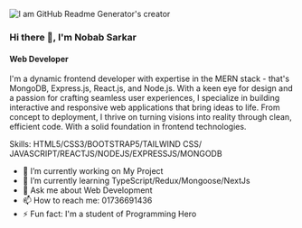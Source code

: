 ![I am GitHub Readme Generator's creator](https://i.ibb.co.com/KXkzK4f/DALL-E-2024-11-26-22-16-02-A-professional-Git-Hub-banner-for-a-web-developer-The-banner-features-ico.webp) 

### Hi there 👋, I'm Nobab Sarkar
#### Web Developer

I'm a dynamic frontend developer with expertise in the MERN stack - that's MongoDB, Express.js, React.js, and Node.js. With a keen eye for design and a passion for crafting seamless user experiences, I specialize in building interactive and responsive web applications that bring ideas to life. From concept to deployment, I thrive on turning visions into reality through clean, efficient code. With a solid foundation in frontend technologies.

Skills: HTML5/CSS3/BOOTSTRAP5/TAILWIND CSS/ JAVASCRIPT/REACTJS/NODEJS/EXPRESSJS/MONGODB

- 🔭 I’m currently working on My Project 
- 🌱 I’m currently learning TypeScript/Redux/Mongoose/NextJs 
- 💬 Ask me about Web Development 
- 📫 How to reach me: 01736691436 
- ⚡ Fun fact: I'm a student of Programming Hero 



